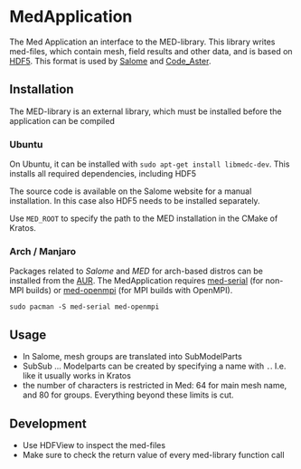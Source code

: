 # MedApplication

The Med Application an interface to the MED-library. This library writes med-files, which contain mesh, field results and other data, and is based on [HDF5](https://www.hdfgroup.org/solutions/hdf5/). This format is used by [Salome](https://www.salome-platform.org/) and [Code_Aster](https://code-aster.org).

## Installation
The MED-library is an external library, which must be installed before the application can be compiled

### Ubuntu

On Ubuntu, it can be installed with `sudo apt-get install libmedc-dev`. This installs all required dependencies, including HDF5

The source code is available on the Salome website for a manual installation. In this case also HDF5 needs to be installed separately.

Use `MED_ROOT` to specify the path to the MED installation in the CMake of Kratos.

### Arch / Manjaro

Packages related to *Salome* and *MED* for arch-based distros can be installed from the [AUR](https://en.wikipedia.org/wiki/Arch_Linux#Arch_User_Repository_(AUR)). The MedApplication requires [med-serial](https://aur.archlinux.org/packages/med-serial) (for non-MPI builds) or [med-openmpi](https://archlinux.org/packages/extra/x86_64/med-openmpi/) (for MPI builds with OpenMPI).
```
sudo pacman -S med-serial med-openmpi
```

## Usage
- In Salome, mesh groups are translated into SubModelParts
- SubSub ... Modelparts can be created by specifying a name with `.`. I.e. like it usually works in Kratos
- the number of characters is restricted in Med: 64 for main mesh name, and 80 for groups. Everything beyond these limits is cut.


## Development
- Use HDFView to inspect the med-files
- Make sure to check the return value of every med-library function call

